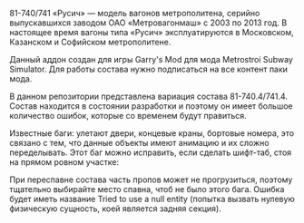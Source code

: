 81-740/741 «Русич» — модель вагонов метрополитена, серийно выпускавшихся заводом ОАО «Метровагонмаш» с 2003 по 2013 год. В настоящее время вагоны типа «Русич» эксплуатируются в Московском, Казанском и Софийском метрополитене.

Данный аддон создан для игры Garry's Mod для мода Metrostroi Subway Simulator. Для работы состава нужно подписаться на все контент паки мода.

В данном репозитории представлена вариация состава 81-740.4/741.4. Состав находится в состоянии разработки и поэтому он имеет большое количество ошибок, которые со временем будут правиться.

Известные баги: улетают двери, концевые краны, бортовые номера, это связано с тем, что данные объекты имеют анимацию и их сложно переделывать. Этот баг можно исправить, если сделать шифт-таб, стоя на прямом ровном участке:

При переспавне состава часть пропов может не прогрузиться, поэтому тщательно выбирайте место спавна, чтоб не было этого бага. Ошибка будет иметь название Tried to use a null entity (попытка вызвать нулевую физическую сущность, коей является задняя секция).
